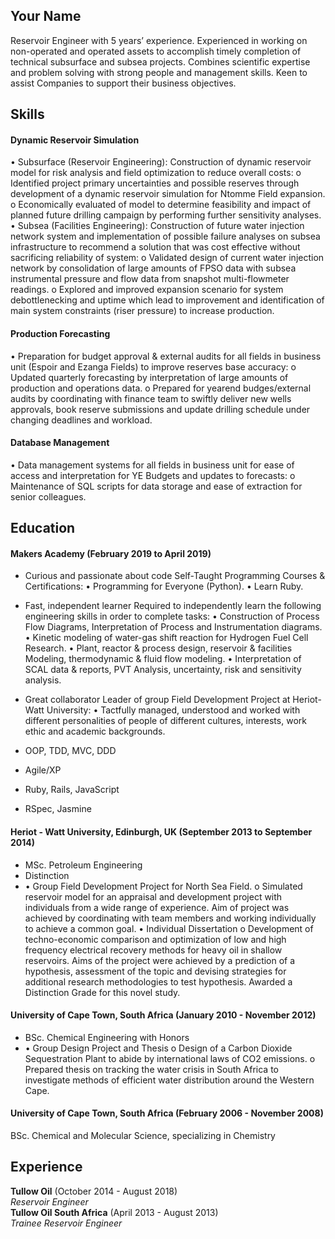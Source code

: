 ## Your Name

Reservoir Engineer with 5 years’ experience. Experienced in working on non-operated and operated assets to accomplish timely completion of technical subsurface and subsea projects. Combines scientific expertise and problem solving with strong people and management skills. Keen to assist Companies to support their business objectives. 

## Skills

#### Dynamic Reservoir Simulation

•	Subsurface (Reservoir Engineering): Construction of dynamic reservoir model for risk analysis and field optimization to reduce overall costs: 
o	Identified project primary uncertainties and possible reserves through development of a dynamic reservoir simulation for Ntomme Field expansion. 
o	Economically evaluated of model to determine feasibility and impact of planned future drilling campaign by performing further sensitivity analyses. 
•	Subsea (Facilities Engineering): Construction of future water injection network system and implementation of possible failure analyses on subsea infrastructure to recommend a solution that was cost effective without sacrificing reliability of system:
o	Validated design of current water injection network by consolidation of large amounts of FPSO data with subsea instrumental pressure and flow data from snapshot multi-flowmeter readings.
o	Explored and improved expansion scenario for system debottlenecking and uptime which lead to improvement and identification of main system constraints (riser pressure) to increase production. 

#### Production Forecasting

•	Preparation for budget approval & external audits for all fields in business unit (Espoir and Ezanga Fields) to improve reserves base accuracy:
o	Updated quarterly forecasting by interpretation of large amounts of production and operations data.
o	Prepared for yearend budges/external audits by coordinating with finance team to swiftly deliver new wells approvals, book reserve submissions and update drilling schedule under changing deadlines and workload.

#### Database Management
•	Data management systems for all fields in business unit for ease of access and interpretation for YE Budgets and updates to forecasts: 
o	Maintenance of SQL scripts for data storage and ease of extraction for senior colleagues.

## Education

#### Makers Academy (February 2019 to April 2019)

- Curious and passionate about code
Self-Taught Programming Courses & Certifications: 
•	Programming for Everyone (Python).
•	Learn Ruby. 

- Fast, independent learner
Required to independently learn the following engineering skills in order to complete tasks: 
•	Construction of Process Flow Diagrams, Interpretation of Process and Instrumentation diagrams.
•	Kinetic modeling of water-gas shift reaction for Hydrogen Fuel Cell Research.
•	Plant, reactor & process design, reservoir & facilities Modeling, thermodynamic & fluid flow modeling.
•	Interpretation of SCAL data & reports, PVT Analysis, uncertainty, risk and sensitivity analysis.

- Great collaborator
Leader of group Field Development Project at Heriot-Watt University:
•	Tactfully managed, understood and worked with different personalities of people of different cultures, interests, work ethic and academic backgrounds.


- OOP, TDD, MVC, DDD
- Agile/XP
- Ruby, Rails, JavaScript
- RSpec, Jasmine

#### Heriot - Watt University, Edinburgh, UK (September 2013 to September 2014)

- MSc. Petroleum Engineering
- Distinction
- •	Group Field Development Project for North Sea Field.
o	Simulated reservoir model for an appraisal and development project with individuals from a wide range of experience. Aim of project was achieved by coordinating with team members and working individually to achieve a common goal.
•	Individual Dissertation
o	Development of techno-economic comparison and optimization of low and high frequency electrical recovery methods for heavy oil in shallow reservoirs. Aims of the project were achieved by a prediction of a hypothesis, assessment of the topic and devising strategies for additional research methodologies to test hypothesis. Awarded a Distinction Grade for this novel study.

#### University of Cape Town, South Africa (January 2010 - November 2012)
- BSc. Chemical Engineering with Honors 
- •	Group Design Project and Thesis
o	Design of a Carbon Dioxide Sequestration Plant to abide by international laws of CO2 emissions.
o	Prepared thesis on tracking the water crisis in South Africa to investigate methods of efficient water distribution around the Western Cape.

#### University of Cape Town, South Africa (February 2006 - November 2008)
BSc. Chemical and Molecular Science, specializing in Chemistry

## Experience

**Tullow Oil** (October 2014 - August 2018)    
*Reservoir Engineer*  
**Tullow Oil South Africa** (April  2013 - August 2013)   
*Trainee Reservoir Engineer*  
